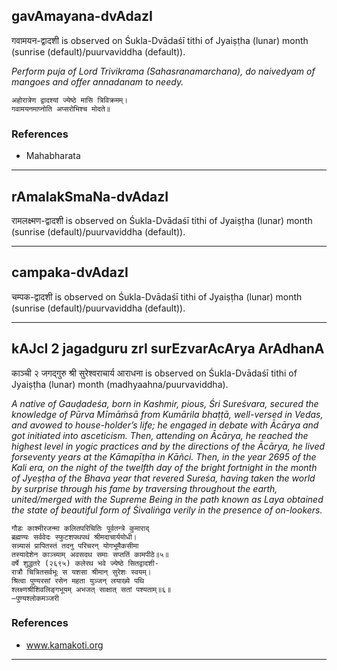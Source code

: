 ## gavAmayana-dvAdazI
गवामयन-द्वादशी is observed on Śukla-Dvādaśī tithi of Jyaiṣṭha (lunar) month (sunrise (default)/puurvaviddha (default)).

_Perform puja of Lord Trivikrama (Sahasranamarchana), do naivedyam of mangoes and offer annadanam to needy._

```
अहोरात्रेण द्वादश्यां ज्येष्ठे मासि त्रिविक्रमम्।
गवामयनमाप्नोति अप्सरोभिश्च मोदते॥
```
### References
* Mahabharata


---
## rAmalakSmaNa-dvAdazI
रामलक्ष्मण-द्वादशी is observed on Śukla-Dvādaśī tithi of Jyaiṣṭha (lunar) month (sunrise (default)/puurvaviddha (default)).



---
## campaka-dvAdazI
चम्पक-द्वादशी is observed on Śukla-Dvādaśī tithi of Jyaiṣṭha (lunar) month (sunrise (default)/puurvaviddha (default)).



---
## kAJcI 2 jagadguru zrI surEzvarAcArya ArAdhanA
काञ्ची २ जगद्गुरु श्री सुरेश्वराचार्य आराधना is observed on Śukla-Dvādaśī tithi of Jyaiṣṭha (lunar) month (madhyaahna/puurvaviddha).

_A native of Gauḍadeśa, born in Kashmir, pious, Śri Sureśvara, secured the knowledge of Pūrva Mīmāṁsā from Kumārila bhaṭṭā, well-versed in Vedas, and avowed to house-holder’s life; he engaged in debate with Ācārya and got initiated into asceticism. Then, attending on Ācārya, he reached the highest level in yogic practices and by the directions of the Ācārya, he lived forseventy years at the Kāmapīṭha in Kāñci. Then, in the year 2695 of the Kali era, on the night of the twelfth day of the bright fortnight in the month of Jyeṣṭha of the Bhava year that revered Sureśa, having taken the world by surprise through his fame by traversing throughout the earth, united/merged with the Supreme Being in the path known as Laya obtained the state of beautiful form of Śivaliṅga verily in the presence of on-lookers._

```
गौडः काश्मीरजन्मा कलितपरिचितिः पूर्वतन्त्रे कुमाराद्
ब्रह्मण्यः सर्ववेदः स्फुटशपथपथं श्रीमदाचार्ययोधी।
सन्न्यासं प्रापितस्तं तदनु परिचरन् योगभूमैकसीमा
तस्यादेशेन काञ्च्याम् अवसदथ समाः सप्ततिं कामपीठे॥५॥
वर्षे शुद्धतरे (२६९५) कलेरथ भवे ज्येष्ठे सितद्वादशी-
रात्रौ चित्रितसर्वभूः स यशसा श्रीमान् सुरेशः स्वयम्।
श्रित्वा पुण्यरसां रसेन महता युञ्जन् लयाख्ये पथि
श्लक्ष्णश्रीशिवलिङ्गभूयम् अभजत् साक्षात् सतां पश्यताम्॥६॥
—पुण्यश्लोकमञ्जरी
```
### References
* www.kamakoti.org


---
